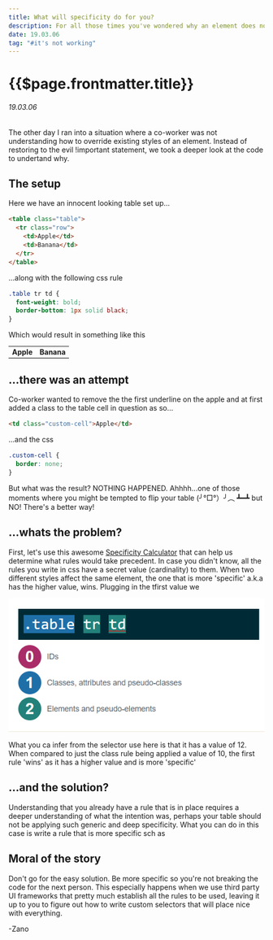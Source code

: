 ```yaml
---
title: What will specificity do for you?
description: For all those times you've wondered why an element does not apply your CSS.
date: 19.03.06
tag: "#it's not working"
---
```


# {{$page.frontmatter.title}}
<Badge :text="$page.frontmatter.date" />
<Badge :text="$page.frontmatter.tag" />

###### 19.03.06

The other day I ran into a situation where a co-worker was not understanding how to override existing styles of an element. Instead of restoring to the evil !important statement, we took a deeper look at the code to undertand why.

## The setup

Here we have an innocent looking table set up...

```html
<table class="table">
  <tr class="row">
    <td>Apple</td>
    <td>Banana</td>
  </tr>
</table>
```

...along with the following css rule

```css
.table tr td {
  font-weight: bold;
  border-bottom: 1px solid black;
}
```

Which would result in something like this

<table class="table">
  <tr class="row">
    <td>Apple</td>
    <td>Banana</td>
  </tr>
</table>

<style>
.table .row td {
  font-weight: bold;
  border-bottom: 1px solid black;
}
</style>

## ...there was an attempt

Co-worker wanted to remove the the first underline on the apple and at first added a class to the table cell in question as so...

```html
<td class="custom-cell">Apple</td>
```

...and the css

```css
.custom-cell {
  border: none;
}
```

But what was the result? NOTHING HAPPENED. Ahhhh...one of those moments where you might be tempted to flip your table (╯°□°）╯︵ ┻━┻ but NO! There's a better way!

## ...whats the problem?

First, let's use this awesome [Specificity Calculator](https://specificity.keegan.st/) that can
help us determine what rules would take precedent. In case you didn't know, all the rules you write in css have a secret value (cardinality) to them. When two different styles affect the same element, the one that is more 'specific' a.k.a has the higher value, wins. Plugging in the tfirst value we

![An image](../.vuepress/public/images/posts/specifiticy-calcuator-1.png)

What you ca infer from the selector use here is that it has a value of 12. When compared to just the class rule being applied a value of 10, the first rule 'wins' as it has a higher value and is more 'specific'

## ...and the solution?

Understanding that you already have a rule that is in place requires a deeper understanding of what the intention was, perhaps your table should not be applying such generic and deep specificity. What you can do in this case is write a rule that is more specific sch as

## Moral of the story

Don't go for the easy solution. Be more specific so you're not breaking the code for the next person. This especially happens when we use third party UI frameworks that pretty much establish all the rules to be used, leaving it up to you to figure out how to write custom selectors that will place nice with everything.

-Zano
